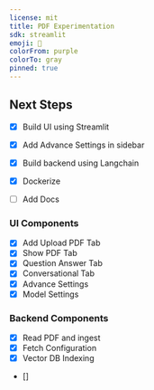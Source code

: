 ```yaml
---
license: mit
title: PDF Experimentation
sdk: streamlit
emoji: 🚀
colorFrom: purple
colorTo: gray
pinned: true
---
```


## Next Steps

- [x] Build UI using Streamlit
- [x] Add Advance Settings in sidebar
- [x] Build backend using Langchain
- [x] Dockerize 
- [ ] Add Docs


### UI Components

- [x] Add Upload PDF Tab
- [x] Show PDF Tab
- [x] Question Answer Tab
- [x] Conversational Tab
- [x] Advance Settings
- [x] Model Settings

### Backend Components
- [x] Read PDF and ingest
- [x] Fetch Configuration 
- [x] Vector DB Indexing
- []